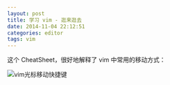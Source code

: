 ```yaml
---
layout: post
title: 学习 vim - 逛来逛去
date: 2014-11-04 22:12:51
categories: editor
tags: vim
---
```


这个 CheatSheet，很好地解释了 vim 中常用的移动方式：

![vim光标移动快捷键](https://bitbucket.org/tednaleid/vim-shortcut-wallpaper/raw/tip/vim-shortcuts.png "vim光标移动快捷键")
